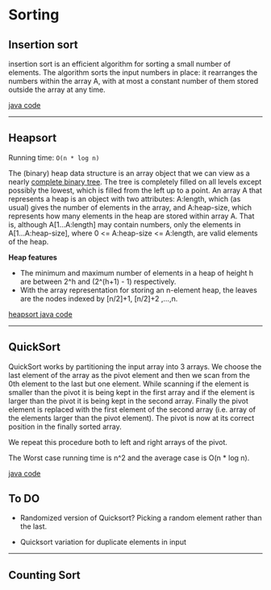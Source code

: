 
# Sorting

## Insertion sort
insertion sort is an efficient algorithm for sorting a small number of elements. The algorithm sorts the input numbers in place: it rearranges the numbers within the array A, with at most a constant number of them stored outside the array at any time.
 
   [java code](./sorting/InsertionSort.java)
   
---

## Heapsort

Running time: `O(n * log n)`

The (binary) heap data structure is an array object that we can view as a nearly [complete binary tree](./../DS/Tree/tree_chap1.md). The tree is completely
filled on all levels except possibly the lowest, which is filled from the left up to a point. An array A that represents a heap is an object with two attributes:
A:length, which (as usual) gives the number of elements in the array, and A:heap-size, which represents how many elements in the heap are stored within
array A. That is, although A[1...A:length] may contain numbers, only the elements in A[1...A:heap-size], where 0 <= A:heap-size <= A:length, are valid elements of the heap.
	
**Heap features**
 - The minimum and maximum number of elements in a heap of height h are between 2^h and (2^(h+1) - 1) respectively.
 - With the array representation for storing an n-element heap, the leaves are the nodes indexed by [n/2]+1, [n/2]+2 ,...,n.
	
[heapsort java code](./sorting/HeapSort.java)	

---

## QuickSort

QuickSort works by partitioning the input array into 3 arrays. We choose the last element of the array as the pivot element and then we scan from the 0th element to the last but one element. While scanning if the element is smaller than the pivot it is being kept in the first array and if the element is larger than the pivot it is being kept in the second array. Finally the pivot element is replaced with the first element of the second array (i.e. array of the elements larger than the pivot element). The pivot is now at its correct position in the finally sorted array. 

We repeat this procedure both to left and right arrays of the pivot.

The Worst case running time is n^2 and the average case is O(n * log n).

[java code](./sorting/QuickSort.java)

To DO
----

- Randomized version of Quicksort? Picking a random element rather than the last.

- Quicksort variation for duplicate elements in input

---

## Counting Sort

